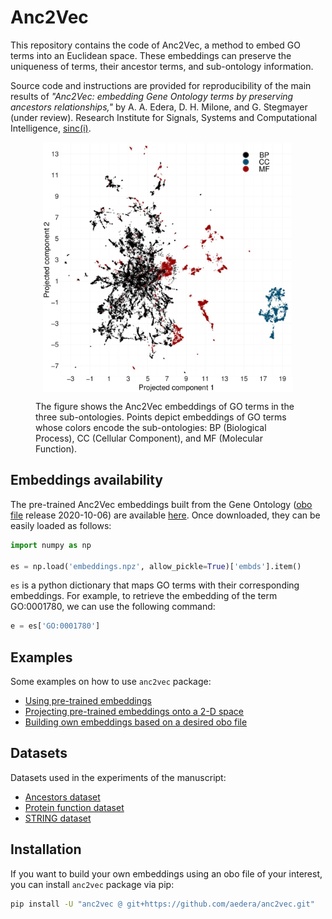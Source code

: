 # Anc2Vec

This repository contains the code of Anc2Vec, a method to embed GO terms into
an Euclidean space. These embeddings can preserve the uniqueness of terms,
their ancestor terms, and sub-ontology information.

Source code and instructions are provided for reproducibility of the main
results of *"Anc2Vec: embedding Gene Ontology terms by preserving ancestors
relationships,"* by A. A. Edera, D. H. Milone, and G. Stegmayer (under
review). Research Institute for Signals, Systems and Computational
Intelligence, [sinc(i)](https://sinc.unl.edu.ar).

<figure>
  <p align="center">
  <img src="img/Fig01.jpg" alt="Anc2Vec" height="400" style="vertical-align:middle"/>
  </p>

  <figcaption> The figure shows the Anc2Vec embeddings of GO terms in the
  three sub-ontologies. Points depict embeddings of GO terms whose colors
  encode the sub-ontologies: BP (Biological Process), CC (Cellular Component),
  and MF (Molecular Function).
</figcaption>
</figure>

## Embeddings availability

The pre-trained Anc2Vec embeddings built from the Gene Ontology
([obo file](./anc2vec/data/go.obo) release 2020-10-06) are available
[here](./anc2vec/data/embeddings.npz). Once downloaded, they can be easily
loaded as follows:

```python
import numpy as np

es = np.load('embeddings.npz', allow_pickle=True)['embds'].item()

```

`es` is a python dictionary that maps GO terms with their corresponding
embeddings. For example, to retrieve the embedding of the term GO:0001780, we
can use the following command:

```python
e = es['GO:0001780']
```

## Examples

Some examples on how to use `anc2vec` package:

* [Using pre-trained embeddings](https://colab.research.google.com/github/aedera/anc2vec/blob/main/examples/pretrained_anc2vec_embeddings.ipynb)
* [Projecting pre-trained embeddings onto a 2-D space](https://colab.research.google.com/github/aedera/anc2vec/blob/main/examples/project_embeddings.ipynb)
*
  [Building own embeddings based on a desired obo file](https://colab.research.google.com/github/aedera/anc2vec/blob/main/examples/train_anc2vec_embeddings.ipynb)

## Datasets

Datasets used in the experiments of the manuscript:

* [Ancestors dataset](https://drive.google.com/file/d/1fgK50TNg5nrade22SwmqZYOeAxgPHIHY/view?usp=sharing)
* [Protein function dataset](https://drive.google.com/file/d/1eokaKj20tbFTn9jexQXIkONqwHeiBGS-/view?usp=sharing)
* [STRING dataset](https://drive.google.com/file/d/1dBZqQeBuGf35_pGT6qJWSuX1At32t9CI/view?usp=sharing)

## Installation

If you want to build your own embeddings using an obo file of your interest,
you can install `anc2vec` package via pip:

```bash
pip install -U "anc2vec @ git+https://github.com/aedera/anc2vec.git"
```

